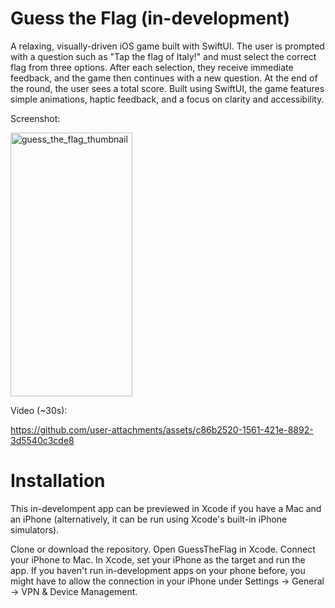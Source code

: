 # Guess the Flag (in-development)
A relaxing, visually-driven iOS game built with SwiftUI.
The user is prompted with a question such as "Tap the flag of Italy!" and must select the correct flag from three options. After each selection, they receive immediate feedback, and the game then continues with a new question. At the end of the round, the user sees a total score.
Built using SwiftUI, the game features simple animations, haptic feedback, and a focus on clarity and accessibility.

Screenshot:

<img width="195" height="422" alt="guess_the_flag_thumbnail" src="https://github.com/user-attachments/assets/43a090d7-4173-42c0-bd69-14db6e4ec8a4" />

Video (~30s):

https://github.com/user-attachments/assets/c86b2520-1561-421e-8892-3d5540c3cde8

# Installation

This in-develompent app can be previewed in Xcode if you have a Mac and an iPhone (alternatively, it can be run using Xcode's built-in iPhone simulators).

Clone or download the repository.
Open GuessTheFlag in Xcode.
Connect your iPhone to Mac.
In Xcode, set your iPhone as the target and run the app. If you haven't run in-development apps on your phone before, you might have to allow the connection in your iPhone under Settings -> General -> VPN & Device Management.

